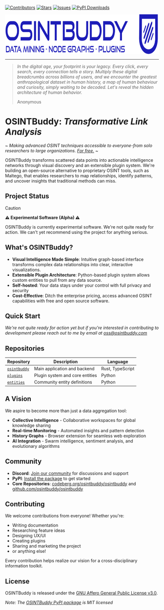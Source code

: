 [![Contributors](https://img.shields.io/github/contributors/osintbuddy/osintbuddy?style=flat-square)](https://github.com/osintbuddy/osintbuddy/graphs/contributors)
[![Stars](https://img.shields.io/github/stars/osintbuddy/osintbuddy?style=flat-square)](https://github.com/osintbuddy/osintbuddy/stargazers)
[![Issues](https://img.shields.io/github/issues/osintbuddy/osintbuddy?style=flat-square)](https://github.com/osintbuddy/osintbuddy/issues)
[![PyPI Downloads](https://static.pepy.tech/badge/osintbuddy)](https://pepy.tech/project/osintbuddy)

<p>
  <a href="https://github.com/osintbuddy/osintbuddy">
    <img src="./watermark.svg" height="130px" alt="Logo">
  </a>
</p>

---

> *In the digital age, your footprint is your legacy. Every click, every search, every connection
> tells a story. Multiply these digital
> breadcrumbs across billions of users, and we encounter the greatest anthropological
> dataset in human history, a map of human behaviour and curiosity, simply waiting to be decoded. Let's reveal the hidden architecture of human behavior.*
>
> Anonymous


# OSINTBuddy: *Transformative Link Analysis*

~ *Making advanced OSINT techniques accessible to everyone-from solo researchers to large organizations. [For free.](https://www.fsf.org/appeal)* ~


OSINTBuddy transforms scattered data points into actionable intelligence networks through visual discovery and an extensible plugin system. We're building an open-source alternative to proprietary OSINT tools, such as Maltego, that enables researchers to map relationships, identify patterns, and uncover insights that traditional methods can miss.

## Project Status

> [!CAUTION] 
>
> **⚠️ Experimental Software (Alpha) ⚠️** 
>
> OSINTBuddy is currently experimental software. We're not quite ready for action. We can't yet recommend using the project for anything serious. 


## What's OSINTBuddy?

- **Visual Intelligence Made Simple**: Intuitive graph-based interface transforms complex data relationships into clear, interactive visualizations.
- **Extensible Plugin Architecture**: Python-based plugin system allows custom entities to pull from any data source.
- **Self-hosted**: Your data stays under your control with full privacy and security
- **Cost-Effective**: Ditch the enterprise pricing, access advanced OSINT capabilities with free and open source software.

## Quick Start
 
*We're not quite ready for action yet but if you're interested in contributing to development please reach out to me by email at oss@osintbuddy.com*


## Repositories

| Repository | Description | Language |
|------------|-------------|----------|
| [`osintbuddy`](https://github.com/osintbuddy/osintbuddy) | Main application and backend | Rust, TypeScript |
| [`plugins`](https://github.com/osintbuddy/plugins) | Plugin system and core entities | Python |
| [`entities`](https://github.com/osintbuddy/entities) | Community entity definitions | Python |

## A Vision

We aspire to become more than just a data aggregation tool:

- **Collective Intelligence** - Collaborative workspaces for global knowledge sharing
- **Real-time Monitoring** - Automated insights and pattern detection
- **History Graphs** - Browser extension for seamless web exploration
- **AI Integration** - Swarm intelligence, sentiment analysis, and evolutionary algorithms

## Community

- **Discord**: [Join our community](https://discord.gg/b8vW4J4skv) for discussions and support
- **PyPI**: [Install the package](https://pypi.org/project/osintbuddy/) to get started
- **Core Repositories**: [codeberg.org/osintbuddy/osintbuddy](https://codeberg.org/osintbuddy/osintbuddy) and [github.com/osintbuddy/osintbuddy](https://github.com/osintbuddy/osintbuddy/)
## Contributing

We welcome contributions from everyone! Whether you're:
- Writing documentation
- Researching feature ideas  
- Designing UX/UI
- Creating plugins
- Sharing and marketing the project
- or anything else!

Every contribution helps realize our vision for a cross-disciplinary information toolkit.

## License

OSINTBuddy is released under the [GNU Affero General Public License v3.0](https://choosealicense.com/licenses/agpl-3.0/).

*Note: The [OSINTBuddy PyPI package](https://pypi.org/project/osintbuddy/) is MIT licensed*

